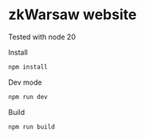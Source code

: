 # zkWarsaw website

Tested with node 20

Install

```sh
npm install
```

Dev mode

```sh
npm run dev
```

Build

```sh
npm run build
```


